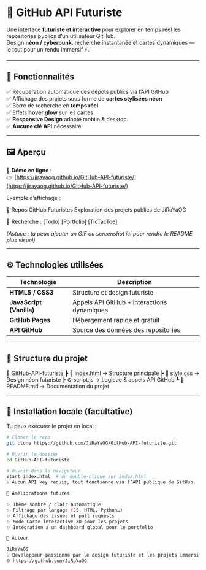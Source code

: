 # 🚀 GitHub API Futuriste

Une interface **futuriste et interactive** pour explorer en temps réel les repositories publics d’un utilisateur GitHub.  
Design **néon / cyberpunk**, recherche instantanée et cartes dynamiques — le tout pour un rendu immersif ⚡.

---

## 🧩 Fonctionnalités

✅ Récupération automatique des dépôts publics via l’API GitHub  
✅ Affichage des projets sous forme de **cartes stylisées néon**  
✅ Barre de recherche en **temps réel**  
✅ Effets **hover glow** sur les cartes  
✅ **Responsive Design** adapté mobile & desktop  
✅ **Aucune clé API** nécessaire

---

## 🖼️ Aperçu

🔗 **Démo en ligne** :  
👉 [https://jirayaog.github.io/GitHub-API-futuriste/](https://jirayaog.github.io/GitHub-API-futuriste/)

Exemple d’affichage :  

🚀 Repos GitHub Futuristes
Exploration des projets publics de JiRaYaOG

🔎 Recherche : [Todo] [Portfolio] [TicTacToe]

*(Astuce : tu peux ajouter un GIF ou screenshot ici pour rendre le README plus visuel)*

---

## ⚙️ Technologies utilisées

| Technologie | Description |
|------------|-------------|
| **HTML5 / CSS3** | Structure et design futuriste |
| **JavaScript (Vanilla)** | Appels API GitHub + interactions dynamiques |
| **GitHub Pages** | Hébergement rapide et gratuit |
| **API GitHub** | Source des données des repositories |

---

## 📁 Structure du projet

📂 GitHub-API-futuriste
┣ 📜 index.html → Structure principale
┣ 🎨 style.css → Design néon futuriste
┣ ⚙️ script.js → Logique & appels API GitHub
┗ 📘 README.md → Documentation du projet

---

## 🚀 Installation locale (facultative)

Tu peux exécuter le projet en local :  

```bash
# Cloner le repo
git clone https://github.com/JiRaYaOG/GitHub-API-futuriste.git

# Ouvrir le dossier
cd GitHub-API-futuriste

# Ouvrir dans le navigateur
start index.html  # ou double-clique sur index.html
⚠️ Aucun API key requis, tout fonctionne via l’API publique de GitHub.

🧠 Améliorations futures

✨ Thème sombre / clair automatique
✨ Filtrage par langage (JS, HTML, Python…)
✨ Affichage des issues et pull requests
✨ Mode Carte interactive 3D pour les projets
✨ Intégration à un dashboard global pour le portfolio

👤 Auteur

JiRaYaOG
💡 Développeur passionné par le design futuriste et les projets immersifs.
🌐 https://github.com/JiRaYaOG

